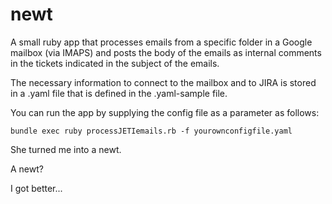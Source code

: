 # newt
A small ruby app that processes emails from a specific folder in a Google mailbox (via IMAPS) and posts the body of the emails as internal comments in the tickets indicated in the subject of the emails.

The necessary information to connect to the mailbox and to JIRA is stored in a .yaml file that is defined in the .yaml-sample file.

You can run the app by supplying the config file as a parameter as follows:

`bundle exec ruby processJETIemails.rb -f yourownconfigfile.yaml`


She turned me into a newt.

A newt?

I got better...
